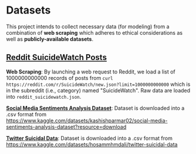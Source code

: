 # Datasets
This project intends to collect necessary data (for modeling) from a combination of **web scraping** which adheres to ethical considerations as well as **publicly-available datasets**.

## [Reddit SuicideWatch Posts](./Reddit_SuicideWatch/)
**Web Scraping**: By launching a web request to Reddit, we load a list of 1000000000000 records of posts from `curl https://reddit.com/r/SuicideWatch/new.json?limit=1000000000000` which is in the subreddit (i.e., category) named "SuicideWatch". 
Raw data are loaded into `reddit_suicidewatch.json`.

[**Social Media Sentiments Analysis Dataset**](./Social_Media_Sentiments_Analysis_Dataset/): Dataset is downloaded into a .csv format from <url>https://www.kaggle.com/datasets/kashishparmar02/social-media-sentiments-analysis-dataset?resource=download</url>

[**Twitter Suicidal Data**](./Twitter_Suicidal_Data/): Dataset is downloaded into a .csv format from <url>https://www.kaggle.com/datasets/hosammhmdali/twitter-suicidal-data</url>
